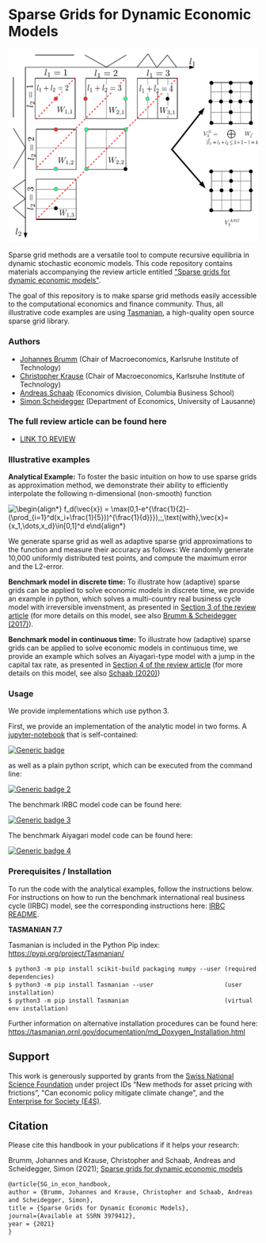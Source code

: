 # Sparse Grids for Dynamic Economic Models

<p align="center">
<img src="screens/ASG.png" width="600px"/>
</p>

Sparse grid methods are a versatile tool to compute recursive equilibria in dynamic stochastic economic models. This code repository contains materials
accompanying the review article entitled ["Sparse grids for dynamic economic models"](doc/sparse_grids_in_econ.pdf). 

The goal of this repository is to make sparse grid methods easily accessible to the computational economics and finance community. 
Thus, all illustrative code examples are using [Tasmanian](https://tasmanian.ornl.gov), a high-quality open source sparse grid library. 

### Authors
* [Johannes Brumm](https://johannesbrumm.com/) (Chair of Macroeconomics, Karlsruhe Institute of Technology)
* [Christopher Krause](https://macro.econ.kit.edu/103_170.php) (Chair of Macroeconomics, Karlsruhe Institute of Technology)
* [Andreas Schaab](https://andreasschaab.com/) (Economics division, Columbia Business School)
* [Simon Scheidegger](https://sites.google.com/site/simonscheidegger/) (Department of Economics, University of Lausanne)

### The full review article can be found here
* [LINK TO REVIEW](doc/sparse_grids_in_econ.pdf)

### Illustrative examples

**Analytical Example:** To foster the basic intuition on how to use sparse grids as approximation method, we demonstrate their ability to efficiently interpolate the following n-dimensional (non-smooth) function

![\begin{align*}
f_d(\vec{x}) = \max(0,1-e^{\frac{1}{2}-(\prod_{i=1}^d(x_i+\frac{1}{5}))^{\frac{1}{d}}}),\;\,\text{with}\,\vec{x}=\{x_1,\dots,x_d\}\in[0,1]^d
e\nd{align*}
](https://render.githubusercontent.com/render/math?math=%5CLarge+%5Cdisplaystyle+%5Cbegin%7Balign%2A%7D%0Af_d%28%5Cvec%7Bx%7D%29+%3D+%5Cmax%280%2C1-e%5E%7B%5Cfrac%7B1%7D%7B2%7D-%28%5Cprod_%7Bi%3D1%7D%5Ed%28x_i%2B%5Cfrac%7B1%7D%7B5%7D%29%29%5E%7B%5Cfrac%7B1%7D%7Bd%7D%7D%7D%29%2C%5C%3B%5C%2C%5Ctext%7Bwith%7D%5C%2C%5Cvec%7Bx%7D%3D%5C%7Bx_1%2C%5Cdots%2Cx_d%5C%7D%5Cin%5B0%2C1%5D%5Ed%0A%5Cend%7Balign%2A%7D%0A)

We generate sparse grid as well as adaptive sparse grid approximations to the function and measure their accuracy as follows: We randomly generate 10,000 uniformly distributed test points, and compute the maximum error and the L2-error.

**Benchmark model in discrete time:** To illustrate how (adaptive) sparse grids can be applied to solve economic models in discrete time, we provide an example in python, which solves a multi-country real business cycle model with irreversible invenstment, as presented in [Section 3 of the review article](doc/sparse_grids_in_econ.pdf) (for more details on this model, see also [Brumm & Scheidegger (2017)](https://onlinelibrary.wiley.com/doi/abs/10.3982/ECTA12216)).

**Benchmark model in continuous time:** To illustrate how (adaptive) sparse grids can be applied to solve economic models in continuous time, we provide an example which solves an Aiyagari-type model with a jump in the capital tax rate, as presented in [Section 4 of the review article](doc/sparse_grids_in_econ.pdf) (for more details on this model, see also [Schaab (2020)](https://scholar.harvard.edu/andreasschaab/publications/micro-and-macro-uncertainty))

### Usage

We provide implementations which use python 3.

First, we provide an implementation of the analytic model in two forms. A [jupyter-notebook](https://jupyter.org/) that is self-contained:

[![Generic badge](https://img.shields.io/badge/jupyter%20nbviewer-ASG-green)](https://nbviewer.jupyter.org/github/SparseGridsForDynamicEcon/SparseGrids_in_econ_handbook/blob/master/Analytical_example/2D_example.ipynb)

as well as a plain python script, which can be executed from the command line:

[![Generic badge 2](https://img.shields.io/badge/analytic-ASG-green)](Analytical_example)


The benchmark IRBC model code can be found here:

[![Generic badge 3](https://img.shields.io/badge/benchmark-IRBC-green)](IRBC_model)


The benchmark Aiyagari model code can be found here:

[![Generic badge 4](https://img.shields.io/badge/benchmark-Aiyagari-green)](TBA)


### Prerequisites / Installation

To run the code with the analytical examples, follow the instructions below. For instructions on how to run the benchmark international real business cycle (IRBC) model, see the corresponding instructions here: [IRBC README](IRBC_model).


**TASMANIAN 7.7**

Tasmanian is included in the Python Pip index: https://pypi.org/project/Tasmanian/

```shell
$ python3 -m pip install scikit-build packaging numpy --user (required dependencies)
$ python3 -m pip install Tasmanian --user                    (user installation)
$ python3 -m pip install Tasmanian                           (virtual env installation) 
```
Further information on alternative installation procedures can be found here: https://tasmanian.ornl.gov/documentation/md_Doxygen_Installation.html

## Support
This work is generously supported by grants from the [Swiss National Science Foundation](https://www.snf.ch) under project IDs “New methods for asset pricing with frictions”, "Can economic policy mitigate climate change", and the [Enterprise for Society (E4S)](https://e4s.center).

## Citation
Please cite this handbook in your publications if it helps your research:

Brumm, Johannes and Krause, Christopher and Schaab, Andreas and Scheidegger, Simon (2021); [Sparse grids for dynamic economic models](https://papers.ssrn.com/sol3/papers.cfm?abstract_id=3979412)


```
@article{SG_in_econ_handbook,
author = {Brumm, Johannes and Krause, Christopher and Schaab, Andreas and Scheidegger, Simon},
title = {Sparse Grids for Dynamic Economic Models},
journal={Available at SSRN 3979412},
year = {2021}
}
```
